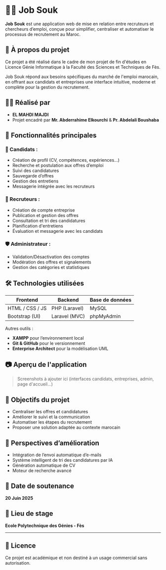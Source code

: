# 🧑‍💼 Job Souk

**Job Souk** est une application web de mise en relation entre recruteurs et chercheurs d’emploi, conçue pour simplifier, centraliser et automatiser le processus de recrutement au Maroc.

## 🚀 À propos du projet

Ce projet a été réalisé dans le cadre de mon projet de fin d'études en Licence Génie Informatique à la Faculté des Sciences et Techniques de Fès.

Job Souk répond aux besoins spécifiques du marché de l'emploi marocain, en offrant aux candidats et entreprises une interface intuitive, moderne et complète pour la gestion du recrutement.

## 👨‍💻 Réalisé par

- **EL MAHDI MAJDI**  
- Projet encadré par **Mr. Abderrahime Elkourchi** & **Pr. Abdelali Boushaba**

## 🎯 Fonctionnalités principales

### 👤 Candidats :
- Création de profil (CV, compétences, expériences…)
- Recherche et postulation aux offres d’emploi
- Suivi des candidatures
- Sauvegarde d’offres
- Gestion des entretiens
- Messagerie intégrée avec les recruteurs

### 🏢 Recruteurs :
- Création de compte entreprise
- Publication et gestion des offres
- Consultation et tri des candidatures
- Planification d'entretiens
- Évaluation et messagerie avec les candidats

### 🛡️ Administrateur :
- Validation/Désactivation des comptes
- Modération des offres et signalements
- Gestion des catégories et statistiques

## 🛠️ Technologies utilisées

| Frontend             | Backend             | Base de données |
|----------------------|---------------------|------------------|
| HTML / CSS / JS      | PHP (Laravel)       | MySQL            |
| Bootstrap (UI)       | Laravel (MVC)       | phpMyAdmin       |

Autres outils :  
- **XAMPP** pour l’environnement local  
- **Git & GitHub** pour le versionnement  
- **Enterprise Architect** pour la modélisation UML

## 📷 Aperçu de l'application

> Screenshots à ajouter ici (interfaces candidats, entreprises, admin, page d'accueil…)

## 📌 Objectifs du projet

- Centraliser les offres et candidatures
- Améliorer le suivi et la communication
- Automatiser les étapes du recrutement
- Proposer une solution adaptée au contexte marocain

## 🔮 Perspectives d’amélioration

- Intégration de l’envoi automatique d’e-mails
- Système intelligent de tri des candidatures par IA
- Génération automatique de CV
- Moteur de recherche avancé

## 📅 Date de soutenance

**20 Juin 2025**

## 🏫 Lieu de stage

**Ecole Polytechnique des Génies - Fès**

---

## 📃 Licence

Ce projet est académique et non destiné à un usage commercial sans autorisation.
